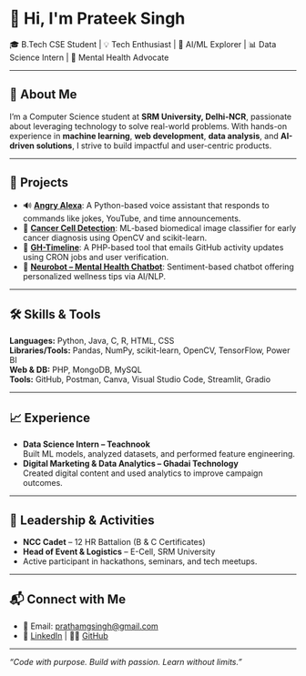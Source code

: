 # 👋 Hi, I'm Prateek Singh

🎓 B.Tech CSE Student | 💡 Tech Enthusiast | 🤖 AI/ML Explorer | 📊 Data Science Intern | 🧠 Mental Health Advocate

---

## 🧾 About Me

I’m a Computer Science student at **SRM University, Delhi-NCR**, passionate about leveraging technology to solve real-world problems. With hands-on experience in **machine learning**, **web development**, **data analysis**, and **AI-driven solutions**, I strive to build impactful and user-centric products.

---

## 🚀 Projects

- 🔊 [**Angry Alexa**](#): A Python-based voice assistant that responds to commands like jokes, YouTube, and time announcements.  
- 🧬 [**Cancer Cell Detection**](#): ML-based biomedical image classifier for early cancer diagnosis using OpenCV and scikit-learn.  
- 📩 [**GH-Timeline**](#): A PHP-based tool that emails GitHub activity updates using CRON jobs and user verification.  
- 🧠 [**Neurobot – Mental Health Chatbot**](#): Sentiment-based chatbot offering personalized wellness tips via AI/NLP.

---

## 🛠️ Skills & Tools

**Languages:** Python, Java, C, R, HTML, CSS  
**Libraries/Tools:** Pandas, NumPy, scikit-learn, OpenCV, TensorFlow, Power BI  
**Web & DB:** PHP, MongoDB, MySQL  
**Tools:** GitHub, Postman, Canva, Visual Studio Code, Streamlit, Gradio

---

## 📈 Experience

- **Data Science Intern – Teachnook**  
  Built ML models, analyzed datasets, and performed feature engineering.  
- **Digital Marketing & Data Analytics – Ghadai Technology**  
  Created digital content and used analytics to improve campaign outcomes.

---

## 🧠 Leadership & Activities

- **NCC Cadet** – 12 HR Battalion (B & C Certificates)  
- **Head of Event & Logistics** – E-Cell, SRM University  
- Active participant in hackathons, seminars, and tech meetups.

---

## 📬 Connect with Me

- 📧 Email: prathamgsingh@gmail.com  
- 🔗 [LinkedIn](https://www.linkedin.com/in/prateek-singh-109473188/) | 🧑‍💻 [GitHub](https://github.com/Prateeksingh84)

---

_“Code with purpose. Build with passion. Learn without limits.”_

